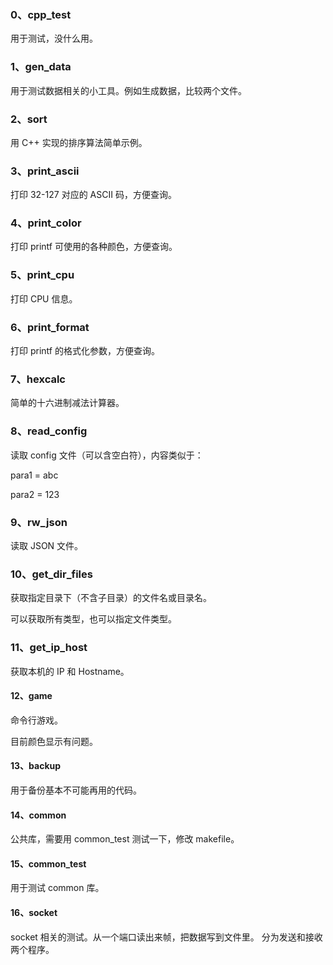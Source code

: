 ### 0、cpp_test

用于测试，没什么用。



### 1、gen_data

用于测试数据相关的小工具。例如生成数据，比较两个文件。



### 2、sort

用 C++ 实现的排序算法简单示例。



### 3、print_ascii

打印 32-127 对应的 ASCII 码，方便查询。



### 4、print_color

打印 printf 可使用的各种颜色，方便查询。



### 5、print_cpu

打印 CPU 信息。



### 6、print_format

打印 printf 的格式化参数，方便查询。



### 7、hexcalc

简单的十六进制减法计算器。



### 8、read_config

读取 config 文件（可以含空白符），内容类似于：

para1 = abc

para2 = 123



### 9、rw_json

读取 JSON 文件。



### 10、get_dir_files

获取指定目录下（不含子目录）的文件名或目录名。

可以获取所有类型，也可以指定文件类型。



### 11、get_ip_host

获取本机的 IP 和 Hostname。



#### 12、game

命令行游戏。

目前颜色显示有问题。



#### 13、backup

用于备份基本不可能再用的代码。


#### 14、common

公共库，需要用 common_test 测试一下，修改 makefile。

#### 15、common_test

用于测试 common 库。

#### 16、socket

socket 相关的测试。从一个端口读出来帧，把数据写到文件里。
分为发送和接收两个程序。
